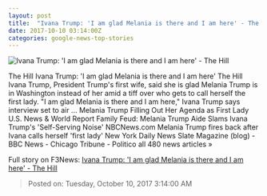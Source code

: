 ```yaml
---
layout: post
title:  "Ivana Trump: 'I am glad Melania is there and I am here' - The Hill"
date: 2017-10-10 03:14:00Z
categories: google-news-top-stories
---
```


![Ivana Trump: 'I am glad Melania is there and I am here' - The Hill](http://thehill.com/sites/default/files/trumpdonaldivanamelania.jpg)

The Hill Ivana Trump: 'I am glad Melania is there and I am here' The Hill Ivana Trump, President Trump's first wife, said she is glad Melania Trump is in Washington instead of her amid a tiff over who gets to call herself the first lady. "I am glad Melania is there and I am here," Ivana Trump says interview set to air ... Melania Trump Filling Out Her Agenda as First Lady U.S. News & World Report Family Feud: Melania Trump Aide Slams Ivana Trump's 'Self-Serving Noise' NBCNews.com Melania Trump fires back after Ivana calls herself 'first lady' New York Daily News Slate Magazine (blog) - BBC News - Chicago Tribune - Politico all 480 news articles »


Full story on F3News: [Ivana Trump: 'I am glad Melania is there and I am here' - The Hill](http://www.f3nws.com/n/AUWuyB)

> Posted on: Tuesday, October 10, 2017 3:14:00 AM
